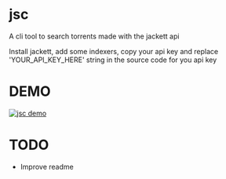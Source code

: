 # jsc
A cli tool to search torrents made with the jackett api

Install jackett, add some indexers, copy your api key and replace 'YOUR_API_KEY_HERE' string in the source code for you api key

# DEMO
[![jsc demo](https://img.youtube.com/vi/YpXuCSzH4A0/maxresdefault.jpg)](https://www.youtube.com/embed/YpXuCSzH4A0)

# TODO
- Improve readme

